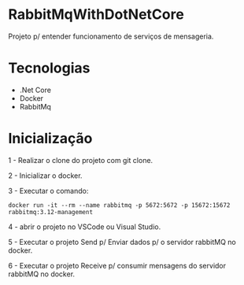 # RabbitMqWithDotNetCore
Projeto p/ entender funcionamento de serviços de mensageria.

# Tecnologias
* .Net Core
* Docker
* RabbitMq

# Inicialização
1 - Realizar o clone do projeto com git clone.

2 - Inicializar o docker.

3 - Executar o comando:
```
docker run -it --rm --name rabbitmq -p 5672:5672 -p 15672:15672 rabbitmq:3.12-management
```

4 - abrir o projeto no VSCode ou Visual Studio.

5 - Executar o projeto Send p/ Enviar dados p/ o servidor rabbitMQ no docker.

6 - Executar o projeto Receive p/ consumir mensagens do servidor rabbitMQ no docker.
